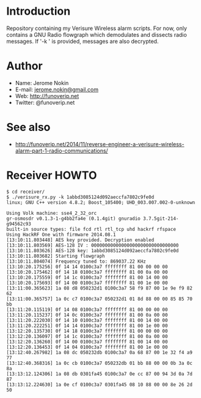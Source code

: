 Introduction
============

Repository containing my Verisure Wireless alarm scripts. 
For now, only contains a GNU Radio flowgraph which demodulates and dissects radio messages. If '-k <key>' is provided, messages are also decrypted.

Author
======
- Name: Jerome Nokin
- E-mail: jerome.nokin@gmail.com
- Web: http://funoverip.net
- Twitter: @funoverip.net

See also
=============
- http://funoverip.net/2014/11/reverse-engineer-a-verisure-wireless-alarm-part-1-radio-communications/


Receiver HOWTO
==============

```
$ cd receiver/
$ ./verisure_rx.py -k 1abbd3085124d092aeccfa7802c9fe0d
linux; GNU C++ version 4.8.2; Boost_105400; UHD_003.007.002-0-unknown

Using Volk machine: sse4_2_32_orc
gr-osmosdr v0.1.3-1-g4bb2fa4e (0.1.4git) gnuradio 3.7.5git-214-g94562c93
built-in source types: file fcd rtl rtl_tcp uhd hackrf rfspace 
Using HackRF One with firmware 2014.08.1 
[13:10:11.803448] AES key provided. Decryption enabled
[13:10:11.803569] AES-128 IV : 00000000000000000000000000000000
[13:10:11.803626] AES-128 key: 1abbd3085124d092aeccfa7802c9fe0d
[13:10:11.803682] Starting flowgraph
[13:10:11.804074] Frequency tuned to: 869037.22 KHz
[13:10:20.175256] 0f 14 14 0100c3a7 ffffffff 81 00 00 00 00
[13:10:20.175462] 0f 14 18 0100c3a7 ffffffff 81 00 0a 00 00
[13:10:20.175559] 0f 14 1c 0100c3a7 ffffffff 81 00 14 00 00
[13:10:20.175693] 0f 14 00 0100c3a7 ffffffff 81 00 1e 00 00
[13:11:00.365623] 1a 08 d8 050232d1 0100c3a7 58 f9 87 00 1e 9e f9 82 62
[13:11:00.365757] 1a 0c c7 0100c3a7 050232d1 01 8d 88 00 00 85 85 70 bb
[13:11:20.115119] 0f 14 08 0100c3a7 ffffffff 81 00 00 00 00
[13:11:20.115237] 0f 14 0c 0100c3a7 ffffffff 81 00 0a 00 00
[13:11:20.222030] 0f 14 10 0100c3a7 ffffffff 81 00 14 00 00
[13:11:20.222251] 0f 14 14 0100c3a7 ffffffff 81 00 1e 00 00
[13:12:20.135730] 0f 14 18 0100c3a7 ffffffff 81 00 00 00 00
[13:12:20.136097] 0f 14 1c 0100c3a7 ffffffff 81 00 0a 00 00
[13:12:20.136260] 0f 14 00 0100c3a7 ffffffff 81 00 14 00 00
[13:12:20.136453] 0f 14 04 0100c3a7 ffffffff 81 00 1e 00 00
[13:12:40.267982] 1a 08 dc 050232db 0100c3a7 0a 68 87 00 1e 32 f4 a9 77
[13:12:40.368316] 1a 0c cb 0100c3a7 050232db 01 bb 88 00 00 0b 3a 0c 8a
[13:13:12.124306] 1a 08 db 0301fa45 0100c3a7 0e cc 87 00 94 3d 0a 7d 87
[13:13:12.224630] 1a 0e cf 0100c3a7 0301fa45 08 10 88 00 00 8e 26 2d 50
```

